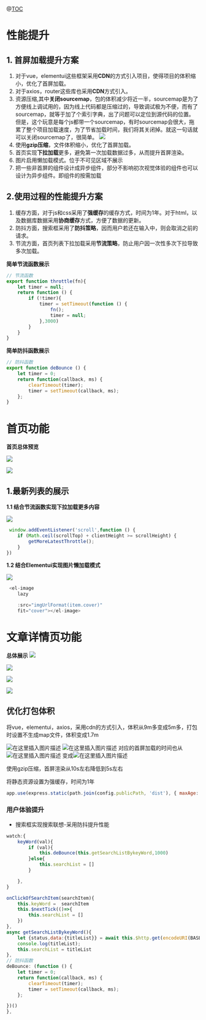 @[TOC](项目优化记录)
# 性能提升
## 1. 首屏加载提升方案
1. 对于vue，elementui这些框架采用**CDN**的方式引入项目，使得项目的体积缩小，优化了首屏加载。
2. 对于axios，router这些库也采用**CDN**方式引入。
3. 资源压缩,其中**关闭sourcemap**，包的体积减少将近一半，sourcemap是为了方便线上调试用的，因为线上代码都是压缩过的，导致调试极为不便，而有了sourcemap，就等于加了个索引字典，出了问题可以定位到源代码的位置。 但是，这个玩意是每个js都带一个sourcemap，有时sourcemap会很大，拖累了整个项目加载速度，为了节省加载时间，我们将其关闭掉。就这一句话就可以关闭sourcemap了，很简单。
![](https://imgkr.cn-bj.ufileos.com/6196fefa-5136-4bb1-bfa4-9859f81316a7.png)
4. 使用**gzip压缩**，文件体积缩小，优化了首屏加载。
5. 首页实现**下拉加载**更多，避免第一次加载数据过多，从而提升首屏渲染。
6. 图片启用懒加载模式。位于不可见区域不展示
7. 把一些非首屏的组件设计成异步组件，部分不影响初次视觉体验的组件也可以设计为异步组件。即组件的按需加载
## 2.使用过程的性能提升方案
1. 缓存方面，对于js和css采用了**强缓存**的缓存方式，时间为1年。对于html，以及数据库数据采用**协商缓存**方式，方便了数据的更新。
2. 防抖方面，搜索框采用了**防抖策略**，因而用户若还在输入中，则会取消之前的请求。
3. 节流方面，首页列表下拉加载采用**节流策略**，防止用户因一次性多次下拉导致多次加载。


**简单节流函数展示**
```js
// 节流函数
export function throttle(fn){
    let timer = null;
    return function () {
        if (!timer){
            timer = setTimeout(function () {
                fn();
                timer = null;
            },3000)
        }
    }
}
```

**简单防抖函数展示**
```js
// 防抖函数
export function deBounce () {
    let timer = 0;
    return function(callback, ms) {
        clearTimeout(timer);
        timer = setTimeout(callback, ms);
    };
}
```


# 首页功能
**首页总体预览**

![](https://imgkr.cn-bj.ufileos.com/da320717-6bbc-4775-8317-fe496ce1d0e7.png)

![](https://imgkr.cn-bj.ufileos.com/aada9a58-081c-44ac-9179-698750bfcf1f.png)

## 1.最新列表的展示

**1.1 结合节流函数实现下拉加载更多内容**

![](https://imgkr.cn-bj.ufileos.com/debf9db9-fb21-42c4-9dff-deb7a787e260.png)

```js  
 window.addEventListener('scroll',function () {
    if (Math.ceil(scrollTop) + clientHeight >= scrollHeight) {
        getMoreLatestThrottle();
    }
})
```

**1.2 结合Elementui实现图片懒加载模式**

![](https://imgkr.cn-bj.ufileos.com/f0f9585e-decd-4123-9f66-a2b60435e165.png)


```js
 <el-image
    lazy

    :src="imgUrlFormat(item.cover)"
    fit="cover"></el-image>
```
# 文章详情页功能
**总体展示**
![](https://imgkr.cn-bj.ufileos.com/9b5115bc-dcfc-4a9b-888e-2ddd7d990c34.png)

![](https://imgkr.cn-bj.ufileos.com/097c40e8-fbfc-4ace-97f0-cc46aa1c8a03.png)

![](https://imgkr.cn-bj.ufileos.com/c3b9ee18-99a1-4a45-af79-52301690c1c3.png)

![](https://imgkr.cn-bj.ufileos.com/146360e9-3837-40a7-bdd5-bed73ee01254.png)


## 优化打包体积

  将vue，elementui，axios，采用cdn的方式引入，体积从9m多变成5m多，打包时设置不生成map文件，体积变成1.7m
 
![在这里插入图片描述](https://img-blog.csdnimg.cn/20200407084229287.png)
![在这里插入图片描述](https://img-blog.csdnimg.cn/20200407084410405.png?x-oss-process=image/watermark,type_ZmFuZ3poZW5naGVpdGk,shadow_10,text_aHR0cHM6Ly9ibG9nLmNzZG4ubmV0L3dlaXhpbl80Mzk2NDE0OA==,size_16,color_FFFFFF,t_70)
对应的首屏加载的时间也从
![在这里插入图片描述](https://img-blog.csdnimg.cn/20200407084630331.png)
变成![在这里插入图片描述](https://img-blog.csdnimg.cn/20200407084651542.png)


使用gzip压缩，首屏渲染从10s左右降低到5s左右


将静态资源设置为强缓存，时间为1年
```js
app.use(express.static(path.join(config.publicPath, 'dist'), { maxAge: 60 * 1000 * 60 * 24 * 365 }))
```

### 用户体验提升

- 搜索框实现搜索联想-采用防抖提升性能

```js
watch:{
    keyWord(val){
        if (val){
            this.deBounce(this.getSearchListBykeyWord,1000)
        }else{
            this.searchList = []
        }

    },
}

onClickOfSearchItem(searchItem){
    this.keyWord =  searchItem
    this.$nextTick(()=>{
        this.searchList = []
    })
},
async getSearchListBykeyWord(){
    let {status,data:{titleList}} = await this.$http.get(encodeURI(BASE_URL+'/api/article/getTitleListByKeyWord?keyWord='+this.keyWord))
    console.log(titleList);
    this.searchList = titleList
},
// 防抖函数
deBounce: (function () {
    let timer = 0;
    return function(callback, ms) {
        clearTimeout(timer);
        timer = setTimeout(callback, ms);
    };

})()
},
```
